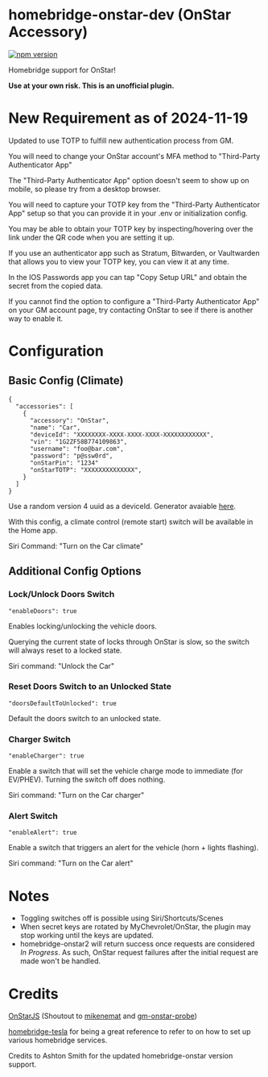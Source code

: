 # homebridge-onstar-dev (OnStar Accessory)

[![npm version](https://badge.fury.io/js/homebridge-onstar-dev.svg)](https://badge.fury.io/js/homebridge-onstar-dev)

Homebridge support for OnStar!

**Use at your own risk. This is an unofficial plugin.**

# New Requirement as of 2024-11-19

Updated to use TOTP to fulfill new authentication process from GM.

You will need to change your OnStar account's MFA method to "Third-Party Authenticator App"

The "Third-Party Authenticator App" option doesn't seem to show up on mobile, so please try from a desktop browser.

You will need to capture your TOTP key from the "Third-Party Authenticator App" setup so that you can provide it in your .env or initialization config.

You may be able to obtain your TOTP key by inspecting/hovering over the link under the QR code when you are setting it up.

If you use an authenticator app such as Stratum, Bitwarden, or Vaultwarden that allows you to view your TOTP key, you can view it at any time.

In the IOS Passwords app you can tap "Copy Setup URL" and obtain the secret from the copied data.

If you cannot find the option to configure a "Third-Party Authenticator App" on your GM account page, try contacting OnStar to see if there is another way to enable it.
# Configuration

## Basic Config (Climate)

    {
      "accessories": [
        {
          "accessory": "OnStar",
          "name": "Car",
          "deviceId": "XXXXXXXX-XXXX-XXXX-XXXX-XXXXXXXXXXXX",
          "vin": "1G2ZF58B774109863",
          "username": "foo@bar.com",
          "password": "p@ssw0rd",
          "onStarPin": "1234"
          "onStarTOTP": "XXXXXXXXXXXXXX",
        }
      ]
    }

Use a random version 4 uuid as a deviceId. Generator avaiable [here](https://www.uuidgenerator.net/version4).

With this config, a climate control (remote start) switch will be available in the Home app.

Siri Command: "Turn on the Car climate"

## Additional Config Options

### Lock/Unlock Doors Switch

    "enableDoors": true

Enables locking/unlocking the vehicle doors.

Querying the current state of locks through OnStar is slow, so the switch will always reset to a locked state.

Siri command: "Unlock the Car"

### Reset Doors Switch to an Unlocked State

    "doorsDefaultToUnlocked": true

Default the doors switch to an unlocked state.

### Charger Switch

    "enableCharger": true

Enable a switch that will set the vehicle charge mode to immediate (for EV/PHEV). Turning the switch off does nothing.

Siri command: "Turn on the Car charger"

### Alert Switch

    "enableAlert": true

Enable a switch that triggers an alert for the vehicle (horn + lights flashing).

Siri command: "Turn on the Car alert"

# Notes

- Toggling switches off is possible using Siri/Shortcuts/Scenes
- When secret keys are rotated by MyChevrolet/OnStar, the plugin may stop working until the keys are updated.
- homebridge-onstar2 will return success once requests are considered _In Progress_. As such, OnStar request failures after the initial request are made won't be handled.

# Credits

[OnStarJS](https://github.com/samrum/OnStarJS) (Shoutout to [mikenemat](https://github.com/mikenemat/) and [gm-onstar-probe](https://github.com/mikenemat/gm-onstar-probe))

[homebridge-tesla](https://github.com/nfarina/homebridge-tesla) for being a great reference to refer to on how to set up various homebridge services.

Credits to Ashton Smith for the updated homebridge-onstar version support.
